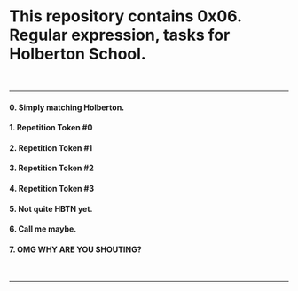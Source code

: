 <h1>This repository contains 0x06. Regular expression, tasks for Holberton School.</h1>
<br>
<hr>
<h4>0. Simply matching Holberton.</h4>
<h4>1. Repetition Token #0</h4>
<h4>2. Repetition Token #1</h4>
<h4>3. Repetition Token #2</h4>
<h4>4. Repetition Token #3</h4>
<h4>5. Not quite HBTN yet.</h4>
<h4>6. Call me maybe.</h4>
<h4>7. OMG WHY ARE YOU SHOUTING?</h4>
<br>
<hr>